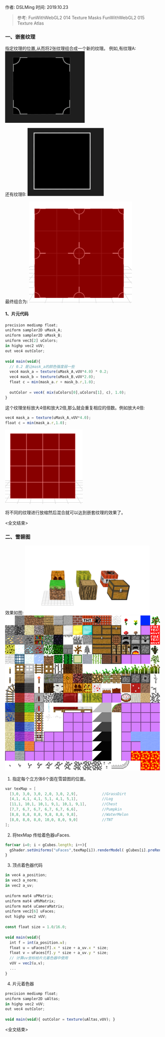 作者: DSLMing
时间: 2019.10.23

> 参考:
> FunWithWebGL2 014 Texture Masks
> FunWithWebGL2 015 Texture Atlas

### 一、嵌套纹理
指定纹理的位置,从而将2张纹理组合成一个新的纹理。
例如,有纹理A:
<img src="./01.png">

还有纹理B:
<img src="./02.png">

最终组合为:
<img src="./03.png">

#### 1、片元代码
```js
precision mediump float;
uniform sampler2D uMask_A;
uniform sampler2D uMask_B;
uniform vec3[2] uColors;
in highp vec2 vUV;
out vec4 outColor;

void main(void){
  // 0.2 是让mask_a的颜色强度弱一些
  vec4 mask_a = texture(uMask_A,vUV*4.0) * 0.2;
  vec4 mask_b = texture(uMask_B,vUV*2.0);
  float c = min(mask_a.r + mask_b.r,1.0);

  outColor = vec4( mix(uColors[0],uColors[1], c), 1.0);
}
```

这个纹理坐标放大4倍和放大2倍,那么就会重复相应的倍数。例如放大4倍:
```js
vec4 mask_a = texture(uMask_A,vUV*4.0);
float c = min(mask_a.r,1.0);
```
<img src="./04.png">

将不同的纹理进行放缩然后混合就可以达到嵌套纹理的效果了。

<全文结束>



### 二、雪碧图
效果如图:
<img src="./05.png">
<img src="./atlas_mindcraft.png">

1) 指定每个立方体6个面在雪碧图的位置。
```glsl
var texMap = [
  [3,0, 3,0, 3,0, 2,0, 3,0, 2,9],			//GrassDirt
  [4,1, 4,1, 4,1, 5,1, 4,1, 5,1],			//Log
  [11,1, 10,1, 10,1, 9,1, 10,1, 9,1],		//Chest
  [7,7, 6,7, 6,7, 6,7, 6,7, 6,6],			//Pumpkin
  [8,8, 8,8, 8,8, 9,8, 8,8, 9,8],			//WaterMelon
  [8,0, 8,0, 8,0, 10,0, 8,0, 9,0]			//TNT
];
```

2) 将texMap 传给着色器uFaces.
```js
for(var i=0; i < gCubes.length; i++){
  gShader.setUniforms("uFaces",texMap[i]).renderModel( gCubes[i].preRender() );
}
```

3) 顶点着色器代码
```js
in vec4 a_position;
in vec3 a_norm;
in vec2 a_uv;

uniform mat4 uPMatrix;
uniform mat4 uMVMatrix;
uniform mat4 uCameraMatrix;
uniform vec2[6] uFaces;
out highp vec2 vUV;

const float size = 1.0/16.0;

void main(void){
  int f = int(a_position.w);
  float u = uFaces[f].x * size + a_uv.x * size;
  float v = uFaces[f].y * size + a_uv.y * size;
  // 计算uv坐标给片元着色器中使用
  vUV = vec2(u,v);
  ...
}
```

4) 片元着色器
```js
precision mediump float;
uniform sampler2D uAltas;
in highp vec2 vUV;
out vec4 outColor;

void main(void){ outColor = texture(uAltas,vUV); }
```

<全文结束>
